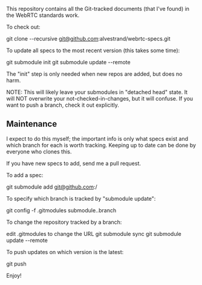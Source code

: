 This repository contains all the Git-tracked documents (that I've found)
in the WebRTC standards work.

To check out:

  git clone --recursive git@github.com:alvestrand/webrtc-specs.git

To update all specs to the most recent version (this takes some time):

  git submodule init
  git submodule update --remote

The "init" step is only needed when new repos are added, but does no harm.

NOTE: This will likely leave your submodules in "detached head" state.
It will NOT overwrite your not-checked-in-changes, but it will confuse.
If you want to push a branch, check it out explicitly.

Maintenance
-----------
I expect to do this myself; the important info is only what specs exist
and which branch for each is worth tracking. Keeping up to date can be
done by everyone who clones this.

If you have new specs to add, send me a pull request.

To add a spec:

  git submodule add git@github.com:<user>/<repo> <local dir for repo>

To specify which branch is tracked by "submodule update":

  git config -f .gitmodules submodule.<spec-directory>.branch <branch name>

To change the repository tracked by a branch:

  edit .gitmodules to change the URL
  git submodule sync
  git submodule update --remote

To push updates on which version is the latest:

  git push

Enjoy!
